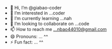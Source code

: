 - 👋 Hi, I’m @giabao-coder
- 👀 I’m interested in ...coder
- 🌱 I’m currently learning ...nah
- 💞️ I’m looking to collaborate on ...code
- 📫 How to reach me ...nbao44010@gmail.com
- 😄 Pronouns: ... ^^
- ⚡ Fun fact: ... ^^

<!---
giabao-coder/giabao-coder is a ✨ special ✨ repository because its `README.md` (this file) appears on your GitHub profile.
You can click the Preview link to take a look at your changes.
--->
